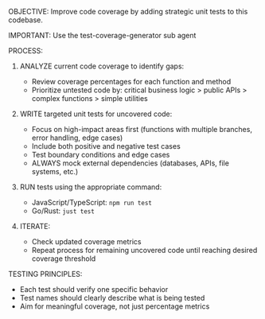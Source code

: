 OBJECTIVE: Improve code coverage by adding strategic unit tests to this codebase.

IMPORTANT: Use the test-coverage-generator sub agent

PROCESS:
1. ANALYZE current code coverage to identify gaps:
   - Review coverage percentages for each function and method
   - Prioritize untested code by: critical business logic > public APIs > complex functions > simple utilities

2. WRITE targeted unit tests for uncovered code:
   - Focus on high-impact areas first (functions with multiple branches, error handling, edge cases)
   - Include both positive and negative test cases
   - Test boundary conditions and edge cases
   - ALWAYS mock external dependencies (databases, APIs, file systems, etc.)

3. RUN tests using the appropriate command:
   - JavaScript/TypeScript: `npm run test`
   - Go/Rust: `just test`

4. ITERATE:
   - Check updated coverage metrics
   - Repeat process for remaining uncovered code until reaching desired coverage threshold

TESTING PRINCIPLES:
- Each test should verify one specific behavior
- Test names should clearly describe what is being tested
- Aim for meaningful coverage, not just percentage metrics